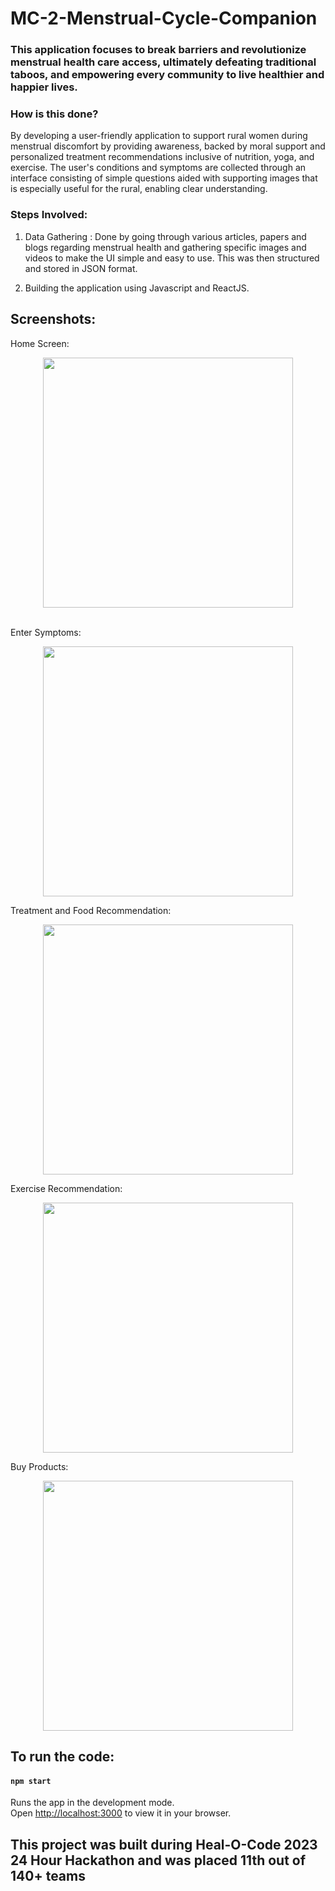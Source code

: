 # MC-2-Menstrual-Cycle-Companion


### This application focuses to break barriers and revolutionize menstrual health care access, ultimately defeating traditional taboos, and empowering every community to live healthier and happier lives.

### How is this done?

By developing a user-friendly application to support rural women during menstrual discomfort by providing awareness, backed by moral support and personalized treatment recommendations inclusive of nutrition, yoga, and exercise. The user's conditions and symptoms are collected through an interface consisting of simple questions aided with supporting images that is especially useful for the rural, enabling clear understanding.

### Steps Involved: 

1. Data Gathering : Done by going through various articles, papers and blogs regarding menstrual health and gathering specific images and videos to make the UI simple and easy to use. This was then structured and stored in JSON format.

2. Building the application using Javascript and ReactJS.

## Screenshots:
Home Screen:
<p align="center">
  <img src="Accuracy.png" width="400" >
</p>
<br/>
Enter Symptoms:
<p align="center">
  <img src="Graph.png" width="400" >
</p>
Treatment and Food Recommendation:
<p align="center">
  <img src="Graph.png" width="400" >
</p>
Exercise Recommendation:
<p align="center">
  <img src="Graph.png" width="400" >
</p>
Buy Products:
<p align="center">
  <img src="Graph.png" width="400" >
</p>


## To run the code:

#### `npm start`
Runs the app in the development mode.\
Open [http://localhost:3000](http://localhost:3000) to view it in your browser.

## This project was built during Heal-O-Code 2023 24 Hour Hackathon and was placed 11th out of 140+ teams
